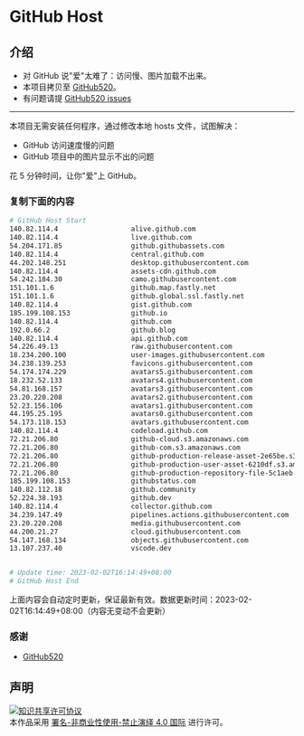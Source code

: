 # GitHub Host
## 介绍
- 对 GitHub 说"爱"太难了：访问慢、图片加载不出来。
- 本项目拷贝至 [GitHub520](https://github.com/521xueweihan/GitHub520)。
- 有问题请提 [GitHub520 issues](https://github.com/521xueweihan/GitHub520/issues/new)

---

本项目无需安装任何程序，通过修改本地 hosts 文件，试图解决：
- GitHub 访问速度慢的问题
- GitHub 项目中的图片显示不出的问题

花 5 分钟时间，让你"爱"上 GitHub。

### 复制下面的内容
```bash
# GitHub Host Start
140.82.114.4                  alive.github.com
140.82.114.4                  live.github.com
54.204.171.85                 github.githubassets.com
140.82.114.4                  central.github.com
44.202.148.251                desktop.githubusercontent.com
140.82.114.4                  assets-cdn.github.com
54.242.184.30                 camo.githubusercontent.com
151.101.1.6                   github.map.fastly.net
151.101.1.6                   github.global.ssl.fastly.net
140.82.114.4                  gist.github.com
185.199.108.153               github.io
140.82.114.4                  github.com
192.0.66.2                    github.blog
140.82.114.4                  api.github.com
54.226.49.13                  raw.githubusercontent.com
18.234.200.100                user-images.githubusercontent.com
34.238.139.253                favicons.githubusercontent.com
54.174.174.229                avatars5.githubusercontent.com
18.232.52.133                 avatars4.githubusercontent.com
54.81.168.157                 avatars3.githubusercontent.com
23.20.220.208                 avatars2.githubusercontent.com
52.23.156.106                 avatars1.githubusercontent.com
44.195.25.195                 avatars0.githubusercontent.com
54.173.118.153                avatars.githubusercontent.com
140.82.114.4                  codeload.github.com
72.21.206.80                  github-cloud.s3.amazonaws.com
72.21.206.80                  github-com.s3.amazonaws.com
72.21.206.80                  github-production-release-asset-2e65be.s3.amazonaws.com
72.21.206.80                  github-production-user-asset-6210df.s3.amazonaws.com
72.21.206.80                  github-production-repository-file-5c1aeb.s3.amazonaws.com
185.199.108.153               githubstatus.com
140.82.112.18                 github.community
52.224.38.193                 github.dev
140.82.114.4                  collector.github.com
34.239.147.49                 pipelines.actions.githubusercontent.com
23.20.220.208                 media.githubusercontent.com
44.200.21.27                  cloud.githubusercontent.com
54.147.168.134                objects.githubusercontent.com
13.107.237.40                 vscode.dev


# Update time: 2023-02-02T16:14:49+08:00
# GitHub Host End

```
上面内容会自动定时更新，保证最新有效。数据更新时间：2023-02-02T16:14:49+08:00（内容无变动不会更新）

### 感谢

- [GitHub520](https://github.com/521xueweihan/GitHub520)

## 声明
<a rel="license" href="https://creativecommons.org/licenses/by-nc-nd/4.0/deed.zh"><img alt="知识共享许可协议" style="border-width: 0" src="https://licensebuttons.net/l/by-nc-nd/4.0/88x31.png"></a><br>本作品采用 <a rel="license" href="https://creativecommons.org/licenses/by-nc-nd/4.0/deed.zh">署名-非商业性使用-禁止演绎 4.0 国际</a> 进行许可。